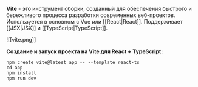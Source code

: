 **Vite** - это инструмент сборки, созданный для обеспечения быстрого и бережливого процесса разработки современных веб-проектов. Используется в основном с Vue или [[React|React]]. Поддерживает [[JSX|JSX]] и [[TypeScript|TypeScript]].

![[vite.png]]

**Создание и запуск проекта на Vite для React + TypeScript:**

```Shell
npm create vite@latest app -- --template react-ts
cd app
npm install
npm run dev
```